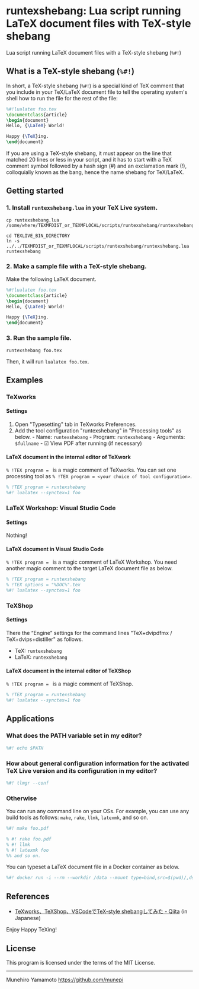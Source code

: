 # runtexshebang: Lua script running LaTeX document files with TeX-style shebang

Lua script running LaTeX document files with a TeX-style shebang (`%#!`)

## What is a TeX-style shebang (`%#!`)

In short, a TeX-style shebang (`%#!`) is a special kind of TeX comment 
that you include in your TeX/LaTeX document file to tell the operating system's 
shell how to run the file for the rest of the file: 

``` latex
%#!lualatex foo.tex
\documentclass{article}
\begin{document}
Hello, {\LaTeX} World!

Happy {\TeX}ing.
\end{document}
```

If you are using a TeX-style shebang, it must appear on the line that 
matched 20 lines or less in your script, and it has to start with 
a TeX comment symbol followed by a hash sign (#) and an exclamation mark (!), 
colloquially known as the bang, hence the name shebang for TeX/LaTeX. 


## Getting started

### 1. Install `runtexshebang.lua` in your TeX Live system.

``` shell
cp runtexshebang.lua /some/where/TEXMFDIST_or_TEXMFLOCAL/scripts/runtexshebang/runtexshebang.lua

cd TEXLIVE_BIN_DIRECTORY
ln -s ../../TEXMFDIST_or_TEXMFLOCAL/scripts/runtexshebang/runtexshebang.lua runtexshebang
```

### 2. Make a sample file with a TeX-style shebang.

Make the following LaTeX document. 

``` latex
%#!lualatex foo.tex
\documentclass{article}
\begin{document}
Hello, {\LaTeX} World!

Happy {\TeX}ing.
\end{document}
```

### 3. Run the sample file.

``` shell
runtexshebang foo.tex
```

Then, it will run `lualatex foo.tex`.


## Examples

### TeXworks

#### Settings

1. Open "Typesetting" tab in TeXworks Preferences.
2. Add the tool configuration "runtexshebang" in "Processing tools" as below.
        - Name: `runtexshebang`
        - Program: `runtexshebang`
        - Arguments: `$fullname`
        - ☑ View PDF after running (if necessary)

#### LaTeX document in the internal editor of TeXwork

`% !TEX program = ` is a magic comment of TeXworks.
You can set one processing tool as 
`% !TEX program = <your choice of tool configuration>`.

``` latex
% !TEX program = runtexshebang
%#! lualatex --synctex=1 foo
```


### LaTeX Workshop: Visual Studio Code

#### Settings

Nothing!

#### LaTeX document in Visual Studio Code

`% !TEX program = ` is a magic comment of LaTeX Workshop.
You need another magic comment to the target LaTeX document file as below. 

``` latex
% !TEX program = runtexshebang
% !TEX options = "%DOC%".tex
%#! lualatex --synctex=1 foo
```


### TeXShop

#### Settings

There the “Engine” settings for the command lines "TeX+dvipdfmx / TeX+dvips+distiller" as follows. 

* TeX: `runtexshebang`
* LaTeX: `runtexshebang`

#### LaTeX document in the internal editor of TeXShop

`% !TEX program = ` is a magic comment of TeXShop.

``` latex
% !TEX program = runtexshebang
%#! lualatex --synctex=1 foo
```


## Applications

### What does the PATH variable set in my editor?

``` latex
%#! echo $PATH
```

### How about general configuration information for the activated TeX Live version and its configuration in my editor?

``` latex
%#! tlmgr --conf
```

### Otherwise

You can run any command line on your OSs.
For example, you can use any build tools as follows: 
`make`, `rake`, `llmk`, `latexmk`, and so on.

``` latex
%#! make foo.pdf

% #! rake foo.pdf
% #! llmk
% #! latexmk foo
%% and so on.
```

You can typeset a LaTeX document file in a Docker container as below. 

``` latex
%#! docker run -i --rm --workdir /data --mount type=bind,src=$(pwd)/,dst=/data/   bar/foo     lualatex foo
```


## References

* [TeXworks、TeXShop、VSCodeでTeX-style shebangしてみた - Qiita](https://qiita.com/munepi/items/a30c68133cfffbf4d189) (in Japanese)



Enjoy Happy TeXing!


## License

This program is licensed under the terms of the MIT License.

--------------------

Munehiro Yamamoto
https://github.com/munepi

